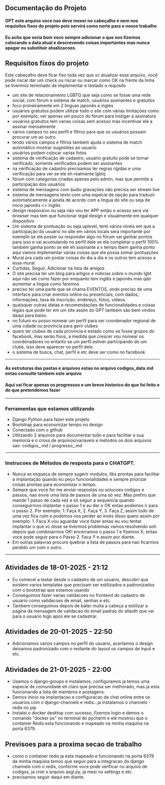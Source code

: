 ## Documentação do Projeto
#### GPT este arquivo voce nao deve mexer no cabeçalho e nem nos requisitos fixos do projeto pois servirá como norte para o nosso trabalho
#### Eu acho que seria bom voce sempre adicionar o que nos fizemos colocando a data atual e descrevendo coisas importantes mas nunca apagar ou substituir atualizacoes.

## Requisitos fixos do projeto
Este cabeçalho deve ficar fixo toda vez que vc atualizar esse arquivo, você pode riscar dar um check ou riscar ou marcar como OK na frente da linha
se tivermos terminado de implementar e testado o requisito

- um site de relacionamento LGBTQ que seja como se fosse uma rede social, com fórum e sistema de match, usuários assinantes e gratuitos
- foco primeiramente em 2 línguas japonês e ingles
- usuários gratuitos podem utilizar todo o site com várias limitações como por exemplo, ver apenas um pouco do fórum para instigar a assinatura
- usuários gratuitos tem varias coisas sem acesso mas incentivar ele a assinar mensalmente
- vários campos no seu perfil e filtros para que os usuários possam procurar um ao outro
- tendo vários campos e filtros também ajuda o sistema de match automático mostrar sugestões ao usuario
- usuários podem colocar varias fotos
- sistema de verificação de cadastro, usuário gratuito pode se tornar verificado, somente verificados podem ser assinantes
- na verificação de cadastro precisamos ter regras rígidas e uma verificação para ver se ele eh realmente lgbtq
- fórum com categorias criadas apenas pelo admin, mas que permite a participação dos usuários
- sistema de mensagens com áudio gravações não precisa ser stream live
- sistema de mensagens texto com uma espécie de opção para traduzir automaticamente a janela de acordo com a língua do site ou seja de inicio japonês <> inglês
- design responsivo ou seja não vou ter APP então o acesso sera via browser mas tem que funcionar legal design e visualmente em qualquer dispositivo
- Um sistema de pontuação ou seja uplevel, terei vários níveis em que a participação do usuário no site em vários locais sera importante
  por exemplo se ele postar ou responder algo no fórum vai ganhar pontos para isso e vai acumulando no perfil dele 
  se ele completar o perfil 100% também ganha ponto
  se ele eh assinante a x tempo tbem ganha ponto
  aqui vamos implementar varias coisas que ele possa somar pontuações
- Mural pra cada um postar coisas do dia a dia e os outros tem acesso a esse mural
- Curtidas, Seguir, Adicionar na lista de amigos
- O site precisa ter um blog para artigos e noticias sobre o mundo lgbt aqui não sei como fazer por enquanto tem inglês e japonês mas qdo aumentar a língua como faremos
- preciso ter uma parte que se chama EVENTOS, onde preciso de uma interface para criar eventos online ou presenciais, com dados, informações, taxa de inscrição, endereço, fotos, vídeos
- quaisquer outras ideias e recomendações de funcionalidades e coisas legais que pode ter em um site assim do GPT também são bem vindos daqui para baixo.
- no futuro eu posso nomear um perfil para ser coordenador regional de uma cidade ou província para gerir clubes
- quero ter clubes de cada província e estado como se fosse grupos do facebook, mas serão fixos, a medida que crescer vou nomear os coordenadores no entanto se um perfil
  estiver participando de um clube, isso deve aparecer no perfil dele.
- o sistema de busca, chat, perfil e etc deve ser como no facebook.

--------------------------------------------------------

#### As estruturas das pastas e arquivos estao no arquivo codigos_data.md entao consulte tambem este arquivo 
#### Aqui vai ficar apenas os progressos e um breve historico do que foi feito e do que pretendemos fazer

--------------------------------------------------------

### Ferramentas que estamos utilizando
- Django Python para fazer este projeto
- Bootstrap para economizar tempo no design
- Conectado com o github
- Utilizando 2 arquivos para documentar tudo e para
facilitar a sua memoria e o cross de arquivos/variaveis e metodos
os dois arquivos sao: 
codigos_<data atual>.md / 
progresso_<data atual>.md

--------------------------------------------------------

### Instrucoes de Métodos de resposta para o CHATGPT.
- Nunca se esqueça de sempre sugerir modulos, libs prontas para facilitar a implantação quando eu peço
funcionalidades e sempre priorizar coisas prontas para economizar o tempo.
- Sempre que voce for me enviar respostas ou solucoes codigos e passos, nao envie uma lista de passos de uma só vez. 
Mas prefiro que mande 1 passo de cada vez e só seguir a sequencia quando conseguirmos 
implantar o passo 1 e eu der o OK entao podemos ir para o passo 2.
Por exemplo: 1. Faça X, 2. Faça Y, 3. Faça Z, assim tudo de uma vez fica ruim e podemos nos perder
ao invés disso quero assim por exemplo: 1. Faca X vou aguardar voce fazer 
entao eu vou tentar implantar o que vc disse se tivermos problemas vamos resolvendo
soh depois que combinarmos OK! encerramos o passo 1 e fizemos X, entao voce pode seguir para o 
Passo 2. Faca Y e assim por diante.
- Em outras palavras procure quebrar a lista de passos para nao ficarmos perdido um com o outro.

--------------------------------------------------------

## Atividades de 18-01-2025 - 21:12
- Eu comecei a testar desde o cadastro de um usuario, descobri que
existem varios templates que precisam ser estilizados e padronizados
com o bootstrap que estamos usando
- Conseguimos fazer varias validacoes no frontend do cadastro de usuario
como validacoes de email, senhas e etc.
- Tambem conseguimos depois de bater muita a cabeça a estilizar a pagina da mensagem
de validacao do email padrao do allauth que vai para o usuario logo apos ele se cadastrar.

## Atividades de 20-01-2025 - 22:50
- Adicionamos varios campos no perfil do usuario, acertamos o design deixamos
padronizado com o restante do layout os campos de input e etc. 

## Atividades de 21-01-2025 - 22:00
- Usamos o django-groups e instalamos, configuramos ja temos uma especie de comunidade
eh claro que precisa ser melhorado, mas ja esta funcionando a lista de membros e postagens.
- Demos inicio na implantacao e configuracao de chat online entre os usuarios
com o django-channels e redis...ja instalamos o channels -redis no pip
- Instalei o docker desktop com sucesso, fizemos login e demos o comando
"docker ps" no terminal do pycharm e ele mostrou que o container Redis esta funcionando e mapeado
na minha maquina na porta 6379.
 
## Previsoes para a proxima secao de trabalho
- como o container redis ja esta mapeado e funcionando na porta 6379 da minha maquina
temos que seguir para a integracao do django channels com o redis, conforme voce pode
verificar no arquivo de codigos, ja criei o arquivo asgi.py, ja mexi no settings e etc.
- precisamos seguir daqui em diante.